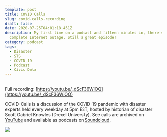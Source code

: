 ```yaml
---
template: post
title: COVID Calls
slug: covid-calls-recording
draft: false
date: 2020-07-25T04:01:18.451Z
description: My first time on a podcast and fifteen minutes in, there's a
  complete Internet outage. Still a great episode!
category: podcast
tags:
  - Disaster
  - STS
  - COVID-19
  - Podcast
  - Civic Data
---
```

\
Full recording: [https://youtu.be/_dScF36WiOQ](https://youtu.be/_dScF36WiOQ)

COVID-Calls is a discussion of the COVID-19 pandemic with disaster experts held every weekday at 5pm EST, hosted by historian of disaster Scott Gabriel Knowles (Drexel University). See calls are archived on [YouTube](https://www.youtube.com/channel/UCgxa_-w98BhAIiwbw2dxKlQ/featured) and available as podcasts on [Soundcloud](https://soundcloud.com/scott-knowles-433708957).

![](/media/screen-shot-2020-07-24-at-9.04.36-pm.png)